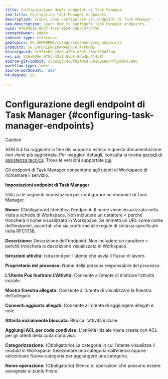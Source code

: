 ```yaml
---
title: Configurazione degli endpoint di Task Manager
seo-title: Configuring Task Manager endpoints
description: Scopri come configurare gli endpoint di Task Manager.
seo-description: Learn how to configure Task Manager endpoints.
uuid: 07604b10-0bd7-4bce-9624-7ebac4754f56
contentOwner: admin
content-type: reference
geptopics: SG_AEMFORMS/categories/managing_endpoints
products: SG_EXPERIENCEMANAGER/6.4/FORMS
discoiquuid: 9c55feb9-23d8-4798-a3c5-70ec736df3ad
exl-id: 546a699e-975f-42a1-8ab5-0de4bd7f4a8f
source-git-commit: c5b816d74c6f02f85476d16868844f39b4c47996
workflow-type: tm+mt
source-wordcount: '268'
ht-degree: 2%

---
```


# Configurazione degli endpoint di Task Manager {#configuring-task-manager-endpoints}

>[!CAUTION]
>
>AEM 6.4 ha raggiunto la fine del supporto esteso e questa documentazione non viene più aggiornata. Per maggiori dettagli, consulta la nostra [periodi di assistenza tecnica](https://helpx.adobe.com/it/support/programs/eol-matrix.html). Trova le versioni supportate [qui](https://experienceleague.adobe.com/docs/).

Gli endpoint di Task Manager consentono agli utenti di Workspace di richiamare il servizio.

**Impostazioni endpoint di Task Manager**

Utilizza le seguenti impostazioni per configurare un endpoint di Task Manager.

**Nome:** (Obbligatorio) Identifica l&#39;endpoint. Il nome viene visualizzato nella vista a schede di Workspace. Non includere un carattere &lt; perché troncherà il nome visualizzato in Workspace. Se immetti un URL come nome dell’endpoint, accertati che sia conforme alle regole di sintassi specificate nella RFC1738.

**Descrizione:** Descrizione dell&#39;endpoint. Non includere un carattere &lt; perché troncherà la descrizione visualizzata in Workspace.

**Istruzioni attività:** Istruzioni per l’utente che avvia il flusso di lavoro.

**Proprietario del processo:** Nome della persona responsabile del processo.

**L&#39;Utente Può Inoltrare L&#39;Attività:** Consente all’utente di inoltrare l’attività iniziale.

**Mostra finestra allegato:** Consente all&#39;utente di visualizzare la finestra dell&#39;allegato.

**Consenti aggiunta allegati:** Consente all&#39;utente di aggiungere allegati e note.

**Attività inizialmente bloccata:** Blocca l&#39;attività iniziale.

**Aggiungi ACL per code condivise:** L&#39;attività iniziale viene creata con ACL per gli utenti della coda condivisa.

**Categorizzazione:** (Obbligatorio) La categoria in cui l’utente visualizza il modulo in Workspace. Selezionare una categoria dall’elenco oppure selezionare Nuova categoria per aggiungere una categoria.

**Nome operazione:** (Obbligatorio) Elenco di operazioni che possono essere assegnate al punto finale.
